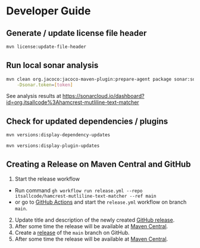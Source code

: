 # Developer Guide

## Generate / update license file header

```bash
mvn license:update-file-header
```

## Run local sonar analysis

```bash
mvn clean org.jacoco:jacoco-maven-plugin:prepare-agent package sonar:sonar \
    -Dsonar.token=[token]
```

See analysis results at https://sonarcloud.io/dashboard?id=org.itsallcode%3Ahamcrest-mutliline-text-matcher

## Check for updated dependencies / plugins

```bash
mvn versions:display-dependency-updates
```

```bash
mvn versions:display-plugin-updates
```

## Creating a Release on Maven Central and GitHub

1. Start the release workflow
  * Run command `gh workflow run release.yml --repo itsallcode/hamcrest-mutliline-text-matcher --ref main`
  * or go to [GitHub Actions](https://github.com/itsallcode/hamcrest-mutliline-text-matcher/actions/workflows/release.yml) and start the `release.yml` workflow on branch `main`.
2. Update title and description of the newly created [GitHub release](https://github.com/itsallcode/hamcrest-mutliline-text-matcher/releases).
3. After some time the release will be available at [Maven Central](https://repo1.maven.org/maven2/org/itsallcode/hamcrest-mutliline-text-matcher/).
1. Create a [release](https://github.com/itsallcode/hamcrest-mutliline-text-matcher/releases) of the `main` branch on GitHub.
1. After some time the release will be available at [Maven Central](https://repo1.maven.org/maven2/org/itsallcode/hamcrest-mutliline-text-matcher/).
